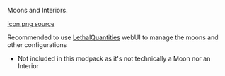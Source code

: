 Moons and Interiors.

[icon.png source](https://www.artstation.com/artwork/Vd2o95)

Recommended to use [LethalQuantities](https://thunderstore.io/c/lethal-company/p/BananaPuncher714/LethalQuantities/) webUI to manage the moons and other configurations
* Not included in this modpack as it's not technically a Moon nor an Interior
